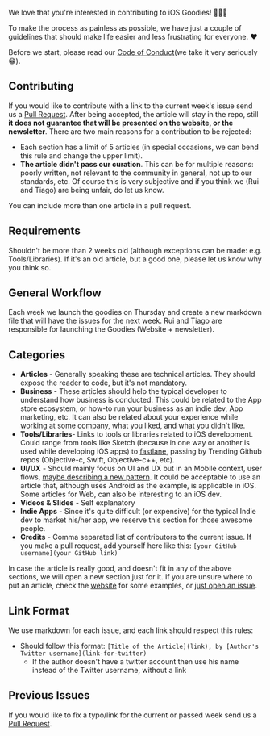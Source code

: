 We love that you're interested in contributing to iOS Goodies! 🦄🦄🦄

To make the process as painless as possible, we have just a couple of guidelines that should make life easier and less frustrating for everyone. ♥️

Before we start, please read our [Code of Conduct](https://github.com/iOS-Goodies/Contributing-Guidelines/blob/master/CODE_OF_CONDUCT.md)(we take it very seriously 😁).

## Contributing

If you would like to contribute with a link to the current week's issue send us a [Pull Request](https://github.com/iOS-Goodies/iOS-Goodies/pulls). After being accepted, the article will stay in the repo, still **it does not guarantee that will be presented on the website, or the newsletter**. There are two main reasons for a contribution to be rejected:

* Each section has a limit of 5 articles (in special occasions, we can bend this rule and change the upper limit).
* **The article didn't pass our curation**. This can be for multiple reasons: poorly written, not relevant to the community in general, not up to our standards, etc. Of course this is very subjective and if you think we (Rui and Tiago) are being unfair, do let us know. 

You can include more than one article in a pull request.

## Requirements

Shouldn't be more than 2 weeks old (although exceptions can be made: e.g. Tools/Libraries). If it's an old article, but a good one, please let us know why you think so.

## General Workflow

Each week we launch the goodies on Thursday and create a new markdown file that will have the issues for the next week. Rui and Tiago are responsible for launching the Goodies (Website + newsletter).

## Categories

 * **Articles** - Generally speaking these are technical articles. They should expose the reader to code, but it's not mandatory.
 * **Business** - These articles should help the typical developer to understand how business is conducted. This could be related to the App store ecosystem, or how-to run your business as an indie dev, App marketing, etc. It can also be related about your experience while working at some company, what you liked, and what you didn't like. 
 * **Tools/Libraries**- Links to tools or libraries related to iOS development. Could range from tools like Sketch (because in one way or another is used while developing iOS apps) to [fastlane](https://github.com/KrauseFx/fastlane), passing by Trending Github repos (Objective-c, Swift, Objective-c++, etc).
 * **UI/UX** - Should mainly focus on UI and UX but in an Mobile context, user flows, [maybe describing a new pattern](https://dribbble.com/shots/1254439--GIF-Mobile-Form-Interaction?list=users). It could be acceptable to use an article that, although uses Android as the example, is applicable in iOS. Some articles for Web, can also be interesting to an iOS dev. 
 * **Videos & Slides** - Self explanatory
 * **Indie Apps** - Since it's quite difficult (or expensive) for the typical Indie dev to market his/her app, we reserve this section for those awesome people.
 * **Credits** - Comma separated list of contributors to the current issue. If you make a pull request, add yourself here like this: ``[your GitHub username](your GitHub link)``
 
In case the article is really good, and doesn't fit in any of the above sections, we will open a new section just for it. If you are unsure where to put an article, check the [website](http://ios-goodies.com) for some examples, or [just open an issue](https://github.com/iOS-Goodies/iOS-Goodies/issues). 


## Link Format

We use markdown for each issue, and each link should respect this rules:

* Should follow this format: ``[Title of the Article](link), by [Author's Twitter username](link-for-twitter)``
  * If the author doesn't have a twitter account then use his name instead of the Twitter username, without a link

## Previous Issues

If you would like to fix a typo/link for the current or passed week send us a [Pull Request](https://github.com/iOS-Goodies/iOS-Goodies/pulls).
